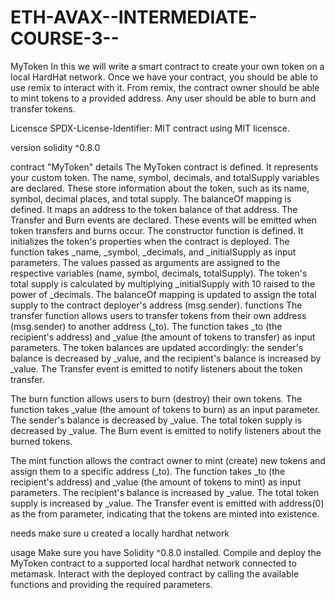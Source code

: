 # ETH-AVAX--INTERMEDIATE-COURSE-3--
MyToken
In this we will write a smart contract to create your own token on a local HardHat network. Once we have your contract, you should be able to use remix to interact with it. From remix, the contract owner should be able to mint tokens to a provided address. Any user should be able to burn and transfer tokens.

Licensce
SPDX-License-Identifier: MIT contract using MIT licensce.

version
solidity ^0.8.0

contract "MyToken" details
The MyToken contract is defined. It represents your custom token.
The name, symbol, decimals, and totalSupply variables are declared. These store information about the token, such as its name, symbol, decimal places, and total supply.
The balanceOf mapping is defined. It maps an address to the token balance of that address.
The Transfer and Burn events are declared. These events will be emitted when token transfers and burns occur.
The constructor function is defined. It initializes the token's properties when the contract is deployed.
The function takes _name, _symbol, _decimals, and _initialSupply as input parameters.
The values passed as arguments are assigned to the respective variables (name, symbol, decimals, totalSupply).
The token's total supply is calculated by multiplying _initialSupply with 10 raised to the power of _decimals.
The balanceOf mapping is updated to assign the total supply to the contract deployer's address (msg.sender).
functions
The transfer function allows users to transfer tokens from their own address (msg.sender) to another address (_to). The function takes _to (the recipient's address) and _value (the amount of tokens to transfer) as input parameters. The token balances are updated accordingly: the sender's balance is decreased by _value, and the recipient's balance is increased by _value. The Transfer event is emitted to notify listeners about the token transfer.

The burn function allows users to burn (destroy) their own tokens. The function takes _value (the amount of tokens to burn) as an input parameter. The sender's balance is decreased by _value. The total token supply is decreased by _value. The Burn event is emitted to notify listeners about the burned tokens.

The mint function allows the contract owner to mint (create) new tokens and assign them to a specific address (_to). The function takes _to (the recipient's address) and _value (the amount of tokens to mint) as input parameters. The recipient's balance is increased by _value. The total token supply is increased by _value. The Transfer event is emitted with address(0) as the from parameter, indicating that the tokens are minted into existence.

needs
make sure u created a locally hardhat network

usage
Make sure you have Solidity ^0.8.0 installed. Compile and deploy the MyToken contract to a supported local hardhat network connected to metamask. Interact with the deployed contract by calling the available functions and providing the required parameters.
